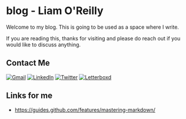 # blog - Liam O'Reilly

Welcome to my blog. This is going to be used as a space where I write.

If you are reading this, thanks for visiting and please do reach out if you would like to discuss anything.

## Contact Me

[![Gmail](https://img.shields.io/badge/Gmail-D14836?style=flat-square&logo=gmail&logoColor=white)](mailto:imliamoreilly@gmail.com)
[![LinkedIn](https://img.shields.io/badge/LinkedIn-0077B5?style=flat-square&logo=linkedin&logoColor=white)](https://www.linkedin.com/in/liamoreilly7/)
[![Twitter](https://img.shields.io/badge/Twitter-1DA1F2?style=flat-square&logo=twitter&logoColor=white)](https://twitter.com/liamoreilly_)
[![Letterboxd](https://img.shields.io/badge/Letterboxd-00E054?style=flat-square&logo=letterboxd&logoColor=white)](https://letterboxd.com/smartfella42/)


## Links for me
* https://guides.github.com/features/mastering-markdown/
